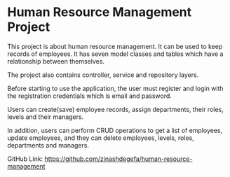 # Human Resource Management Project

This project is about human resource management. It can be used to keep records of employees. It has seven model classes and tables which have a relationship between themselves.

The project also contains controller, service and repository layers.

Before starting to use the application, the user must register and login with the registration credentials which is email and password.

Users can create(save) employee records, assign departments, their  roles, levels and their managers.

In addition, users can perform CRUD operations to get a list of employees, update employees, and they can delete employees, levels, roles, departments and managers.

GitHub Link: https://github.com/zinashdegefa/human-resource-management